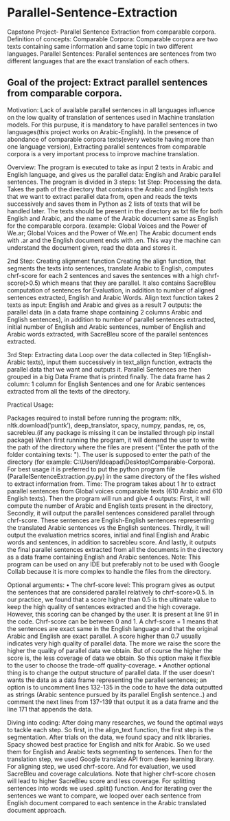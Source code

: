 # Parallel-Sentence-Extraction
Capstone Project- Parallel Sentence Extraction from comparable corpora.
Definition of concepts: 
Comparable Corpora: Comparable corpora are two texts containing same information and same topic in two different languages.
Parallel Sentences: Parallel sentences are sentences from two different languages that are the exact translation of each others.

## Goal of the project: Extract parallel sentences from comparable corpora.
Motivation: Lack of available parallel sentences in all languages influence on the low quality of translation of sentences used 
in Machine translation models. For this purpuse, it is mandatory to have parallel sentences in two languages(this project works on
Arabic-English). In the presence of abondance of comparable corpora texts(every website having more than one language version), 
Extracting parallel sentences from comparable corpora is a very important process to improve machine translation.

Overview:
The program is executed to take as input 2 texts in Arabic and English language, and gives us the parallel data: English and Arabic parallel sentences.
The program is divided in 3 steps:
1st Step: Processing the data.
Takes the path of the directory that contains the Arabic and English texts that we want to extract parallel data from, open and reads the texts successively and saves them in Python as 2 lists of texts that will be handled later. The texts should be present in the directory as txt file for both English and Arabic, and the name of the Arabic document same as English for the comparable corpora. (example: Global Voices and the Power of We.ar; Global Voices and the Power of We.en) The Arabic document ends with .ar and the English document ends with .en. This way the machine can understand the document given, read the data and stores it.

2nd Step: Creating alignment function
Creating the align function, that segments the texts into sentences, translate Arabic to English, computes chrf-score for each 2 sentences and saves the sentences with a high chrf-score(>0.5) which means that they are parallel. It also contains SacreBleu computation of sentences for Evaluation, in addition to number of aligned sentences extracted, English and Arabic Words.
Align text function takes 2 texts as input: English and Arabic and gives as a result 7 outputs:  the parallel data (in a data frame shape containing 2 columns Arabic and English sentences), in addition to number of parallel sentences extracted, initial number of English and Arabic sentences, number of English and Arabic words extracted, with SacreBleu score of the parallel sentences extracted. 

3rd Step: Extracting data
Loop over the data collected in Step 1(English-Arabic texts), input them successively in text_align function, extracts the parallel data that we want and outputs it. Parallel Sentences are then grouped in a big Data Frame that is printed finally. The data frame has 2 column: 1 column for English Sentences and one for Arabic sentences extracted from all the texts of the directory.

Practical Usage:

Packages required to install before running the program: nltk, nltk.download(‘puntk’), deep_translator, spacy, numpy, pandas, re, os, sacrebleu.(if any package is missing it can be installed through pip install package)
When first running the program, it will demand the user to write the path of the directory where the files are present ("Enter the path of the folder containing texts: "). The user is supposed to enter the path of the directory (for example: C:\Users\Ideapad\Desktop\Comparable-Corpora). For best usage it is preferred to put the python program file (ParallelSentenceExtraction.py.py) in the same directory of the files wished to extract information from.
Time: The program takes about 1 hr to extract parallel sentences from Global voices comparable texts (610 Arabic and 610 English texts).
Then the program will run and give 4 outputs: First, it will compute the number of Arabic and English texts present in the directory, Secondly, it will output the parallel sentences considered parallel through chrf-score. These sentences are English-English sentences representing the translated Arabic sentences vs the English sentences. Thirdly, it will output the evaluation metrics scores, initial and final English and Arabic words and sentences, in addition to sacrebleu score. And lastly, it outputs the final parallel sentences extracted from all the documents in the directory as a data frame containing English and Arabic sentences. 
Note: This program can be used on any IDE but preferably not to be used with Google Collab because it is more complex to handle the files from the directory.

Optional arguments:
•	The chrf-score level: This program gives as output the sentences that are considered parallel relatively to chrf-score>0.5. In our practice, we found that a score higher than 0.5 is the ultimate value to keep the high quality of sentences extracted and the high coverage. 
However, this scoring can be changed by the user. It is present at line 91 in the code. Chrf-score can be between 0 and 1. A chrf-score = 1 means that the sentences are exact same in the English language and that the original Arabic and English are exact parallel. A score higher than 0.7 usually indicates very high quality of parallel data. The more we raise the score the higher the quality of parallel data we obtain. But of course the higher the score is, the less coverage of data we obtain. So this option make it flexible to the user to choose the trade-off quality-coverage. 
•	Another optional thing is to change the output structure of parallel data. If the user doesn’t wants the data as a data frame representing the parallel sentences; an option is to uncomment lines 132-135 in the code to have the data outputted as strings (Arabic sentence pursued by its parallel English sentence..) and comment the next lines from 137-139 that output it as a data frame and the line 171 that appends the data.

Diving into coding:
After doing many researches, we found the optimal ways to tackle each step. So first, in the align_text function, the first step is the segmentation. After trials on the data, we found spacy and nltk libraries. Spacy showed best practice for English and nltk for Arabic. So we used them for English and Arabic texts segmenting to sentences. 
Then for the translation step, we used Google translate API from deep learning library. For aligning step, we used chrf-score. And for evaluation, we used SacreBleu and coverage calculations. Note that higher chrf-score chosen will lead to higher SacreBleu score and less coverage. 
For splitting sentences into words we used .split() function. And for iterating over the sentences we want to compare, we looped over each sentence from English document compared to each sentence in the Arabic translated document approach. 


